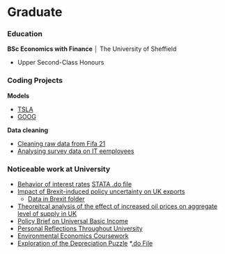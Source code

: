 # Graduate

### Education
__BSc Economics with Finance__ │ The University of Sheffield
* Upper Second-Class Honours

### Coding Projects

__Models__
* [TSLA](https://github.com/ArmandoChr/Portfolio/blob/master/Models/TSLA.xlsx)
* [GOOG](https://github.com/ArmandoChr/Portfolio/blob/master/Models/GOOG.ods)
 
__Data cleaning__
* [Cleaning raw data from Fifa 21](https://github.com/ArmandoChr/Portfolio/blob/master/Data_Cleaning.ipynb)
* [Analysing survey data on IT eemployees](https://github.com/ArmandoChr/Portfolio/blob/master/Survey%20Analysis%20(3).ipynb)
  
### Noticeable work at University
* [Behavior of interest rates](https://github.com/ArmandoChr/Portfolio/blob/master/STATA%20files/Interest%20Rate%20analysis/ECN220Finance%20-%20Interest%20Rate%20Analysis.docx)
  [STATA .do file](https://github.com/ArmandoChr/Portfolio/blob/master/STATA%20files/Interest%20Rate%20analysis/Interest%20Rate%20Analysis.do)
* [Impact of Brexit-induced policy uncertainty on UK exports](https://github.com/ArmandoChr/Portfolio/blob/master/Do%20file%20-%20Group%205.do)
  * [Data in Brexit folder](https://github.com/ArmandoChr/Portfolio/tree/master/STATA%20files/Brexit)
* [Theoreitcal analysis of the effect of increased oil prices on aggregate level of supply in UK](https://github.com/ArmandoChr/Portfolio/blob/master/Courseworks/ECN130-Oil%20Prices.docx)
* [Policy Brief on Universal Basic Income](https://github.com/ArmandoChr/Portfolio/blob/master/Courseworks/ECN327-B1-UniversalBasicIncome%20Brief.docx)
* [Personal Reflections Throughout University](https://github.com/ArmandoChr/Portfolio/blob/master/Courseworks/S1-PersonalReflection.docx)
* [Environmental Economics Coursework](https://github.com/ArmandoChr/Portfolio/blob/master/Courseworks/ECN310%20-%20Environmental%20Economics%20Discussions.docx)
* [Exploration of the Depreciation Puzzle](https://github.com/ArmandoChr/Portfolio/blob/master/Courseworks/ECN340-DeppreciationPuzzle.pdf)
  *[.do File](https://github.com/ArmandoChr/Portfolio/blob/master/Courseworks/ECN340-DepPuzzle.do)
